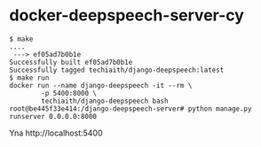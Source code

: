 # docker-deepspeech-server-cy

```
$ make
....
 ---> ef05ad7b0b1e
Successfully built ef05ad7b0b1e
Successfully tagged techiaith/django-deepspeech:latest
$ make run
docker run --name django-deepspeech -it --rm \
        -p 5400:8000 \
        techiaith/django-deepspeech bash
root@be445f33e414:/django-deepspeech-server# python manage.py runserver 0.0.0.0:8000
```

Yna http://localhost:5400

